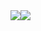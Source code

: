 <div class="flex">
  <a href="https://github.com/anuraghazra/github-readme-stats">
    <img src="https://github-readme-stats.vercel.app/api?username=YahiroRyo&count_private=true&show_icons=true" />
  </a>
  <a href="https://github.com/anuraghazra/github-readme-stats">
    <img src="https://github-readme-stats.vercel.app/api/top-langs/?username=YahiroRyo" />
  </a>
</div>
<div class="flex poops">
  
</div>

<script>
  const poops = document.querySelector('.poops');
  let poopsContains = '';
  setInterval(() => {
    poopsContains += 'poop!!';
    poops.contains = poopsContains;
  });
</script>

<style>
  .flex { display: flex; }
</style>